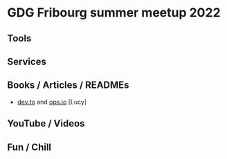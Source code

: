 # GDG Fribourg summer meetup 2022

## Tools


## Services


## Books / Articles / READMEs

* [dev.to]([https://dev.to) and [ops.io](https://community.ops.io/) [Lucy]


## YouTube / Videos


## Fun / Chill

